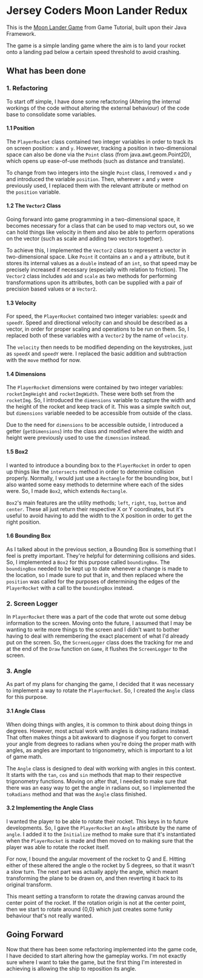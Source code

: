 # Jersey Coders Moon Lander Redux

This is the [Moon Lander Game](http://www.gametutorial.net/article/Keyboard-input---Moon-lander) from Game Tutorial, built upon their Java Framework.

The game is a simple landing game where the aim is to land your rocket onto a landing pad below a certain speed threshold to avoid crashing.

## What has been done

### 1. Refactoring

To start off simple, I have done some refactoring (Altering the internal workings of the code without altering the external behaviour) of the code base to consolidate some variables.

#### 1.1 Position

The `PlayerRocket` class contained two integer variables in order to track its on screen position: `x` and `y`. However, tracking a position in two-dimensional space can also be done via the `Point` class (from java.awt.geom.Point2D), which opens up ease-of-use methods (such as distance and translate).

To change from two integers into the single `Point` class, I removed `x` and `y` and introduced the variable `position`. Then, wherever `x` and `y` were previously used, I replaced them with the relevant attribute or method on the `position` variable. 

#### 1.2 The `Vector2` Class

Going forward into game programming in a two-dimensional space, it becomes necessary for a class that can be used to map vectors out, so we can hold things like velocity in them and also be able to perform operations on the vector (such as scale and adding two vectors together).

To achieve this, I implemented the `Vector2` class to represent a vector in two-dimensional space. Like `Point` it contains an `x` and a `y` attribute, but it stores its internal values as a `double` instead of an `int`, so that speed may be precisely increased if necessary (especially with relation to friction). The `Vector2` class includes `add` and `scale` as two methods for performing transformations upon its attributes, both can be supplied with a pair of precision based values or a `Vector2`.

#### 1.3 Velocity

For speed, the `PlayerRocket` contained two integer variables: `speedX` and `speedY`. Speed and directional velocity can and should be described as a vector, in order for proper scaling and operations to be run on them. So, I replaced both of these variables with a `Vector2` by the name of `velocity`.

The `velocity` then needs to be modified depending on the keystrokes, just as `speedX` and `speedY` were. I replaced the basic addition and subtraction with the `move` method for now.

#### 1.4 Dimensions

The `PlayerRocket` dimensions were contained by two integer variables: `rocketImgHeight` and `rocketImgWidth`. These were both set from the `rocketImg`. So, I introduced the `dimensions` variable to capture the width and the height of the rocket and keep track of it. This was a simple switch out, but `dimensions` variable needed to be accessible from outside of the class.

Due to the need for `dimensions` to be accessible outside, I introduced a getter (`getDimensions`) into the class and modified where the width and height were previously used to use the `dimension` instead.

#### 1.5 Box2

I wanted to introduce a bounding box to the `PlayerRocket` in order to open up things like the `intersects` method in order to determine collision properly. Normally, I would just use a `Rectangle` for the bounding box, but I also wanted some easy methods to determine where each of the sides were. So, I made `Box2`, which extends `Rectangle`.

`Box2`'s main features are the utility methods; `left`, `right`, `top`, `bottom` and `center`. These all just return their respective X or Y coordinates, but it's useful to avoid having to add the width to the X position in order to get the right position.

#### 1.6 Bounding Box

As I talked about in the previous section, a Bounding Box is something that I feel is pretty important. They're helpful for determining collisions and sides. So, I implemented a `Box2` for this purpose called `boundingBox`. The `boundingBox` needed to be kept up to date whenever a change is made to the location, so I made sure to put that in, and then replaced where the `position` was called for the purposes of determining the edges of the `PlayerRocket` with a call to the `boundingBox` instead.

### 2. Screen Logger

In `PlayerRocket` there was a part of the code that wrote out some debug information to the screen. Moving onto the future, I assumed that I may be wanting to write more things to the screen and I didn't want to bother having to deal with remembering the exact placement of what I'd already put on the screen. So, the `ScreenLogger` class does the tracking for me and at the end of the `Draw` function on `Game`, it flushes the `ScreenLogger` to the screen.

### 3. Angle

As part of my plans for changing the game, I decided that it was necessary to implement a way to rotate the `PlayerRocket`. So, I created the `Angle` class for this purpose.

#### 3.1 Angle Class

When doing things with angles, it is common to think about doing things in degrees. However, most actual work with angles is doing radians instead. That often makes things a bit awkward to diagnose if you forget to convert your angle from degrees to radians when you're doing the proper math with angles, as angles are important to trigonometry, which is important to a lot of game math.

The `Angle` class is designed to deal with working with angles in this context. It starts with the `tan`, `cos` and `sin` methods that map to their respective trigonometry functions. Moving on after that, I needed to make sure that there was an easy way to get the angle in radians out, so I implemented the `toRadians` method and that was the `Angle` class finished.

#### 3.2 Implementing the Angle Class

I wanted the player to be able to rotate their rocket. This keys in to future developments. So, I gave the `PlayerRocket` an `Angle` attribute by the name of `angle`. I added it to the `Initialize` method to make sure that it's instantiated when the `PlayerRocket` is made and then moved on to making sure that the player was able to rotate the rocket itself.

For now, I bound the angular movement of the rocket to Q and E. Hitting either of these altered the angle o the rocket by 5 degrees, so that it wasn't a slow turn. The next part was actually apply the angle, which meant transforming the plane to be drawn on, and then reverting it back to its original transform.

This meant setting a transform to rotate the drawing canvas around the center point of the rocket. If the rotation origin is not at the center point, then we start to rotate around {0,0} which just creates some funky behaviour that's not really wanted.

## Going Forward

Now that there has been some refactoring implemented into the game code, I have decided to start altering how the gameplay works. I'm not exactly sure where I want to take the game, but the first thing I'm interested in achieving is allowing the ship to reposition its angle.